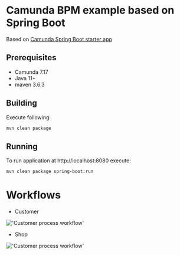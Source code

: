 # Camunda BPM example based on Spring Boot

Based on [Camunda Spring Boot starter app](https://github.com/camunda/camunda-bpm-examples/tree/master/spring-boot-starter/example-webapp?ref=7f807189b443c2f10e8cb192303a46b0fef7ac62)


## Prerequisites 

- Camunda 7.17
- Java 11+
- maven 3.6.3


## Building

Execute following:

```bash
mvn clean package
```

## Running

To run application at http://localhost:8080 execute:

```bash
mvn clean package spring-boot:run
```

# Workflows 


- Customer

!['Customer process workflow']('/docs/images/customer-process.png')


- Shop 

!['Customer process workflow']('/docs/images/shop-process.png')